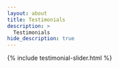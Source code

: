 ```yaml
---
layout: about
title: Testimonials  
description: >
  Testimonials 
hide_description: true
---
```


{% include testimonial-slider.html %}

<script src="https://cdn.jsdelivr.net/npm/swiper@11/swiper-bundle.min.js"></script>
<script>
document.addEventListener('DOMContentLoaded', function() {
  console.log("DOM fully loaded and parsed");
  initSwiper();
});
function initSwiper() {
  console.log("Initializing Swiper");
  var swiperElement = document.querySelector('.js-testimonials-slider');
  if (!swiperElement) {
    console.error("Swiper element not found");
    return;
  }
  try {
    var swiper = new Swiper('.js-testimonials-slider', {
      slidesPerView: 1,
      spaceBetween: 30,
      loop: true,
      pagination: {
        el: '.swiper-pagination',
        clickable: true,
      },
      navigation: {
        nextEl: '.swiper-button-next',
        prevEl: '.swiper-button-prev',
      },
      autoplay: {
        delay: 6000,
        disableOnInteraction: false
      }
    });
    console.log("Swiper initialized:", swiper);
    if (swiper.autoplay && swiper.autoplay.running) {
      console.log("Autoplay is running");
    } else {
      console.log("Autoplay is not running");
    }
  } catch (error) {
    console.error('Error initializing Swiper:', error);
  }
}
</script>